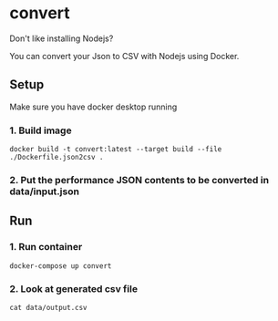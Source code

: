 # convert
Don't like installing Nodejs?

You can convert your Json to CSV with Nodejs using Docker.

## Setup

Make sure you have docker desktop running

### 1. Build image
```
docker build -t convert:latest --target build --file ./Dockerfile.json2csv .
```

### 2. Put the performance JSON contents to be converted in data/input.json

## Run

### 1. Run container

```
docker-compose up convert
```

### 2. Look at generated csv file 

```
cat data/output.csv
```

